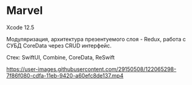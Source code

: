 # Marvel

Xcode 12.5

Модуляризация, архитектура презентуемого слоя - Redux, работа с СУБД CoreData через CRUD интерфейс.

Стек: SwiftUI, Combine, CoreData, ReSwift



https://user-images.githubusercontent.com/29150508/122065298-7f86f080-cdfa-11eb-9420-a60efc8de137.mp4

